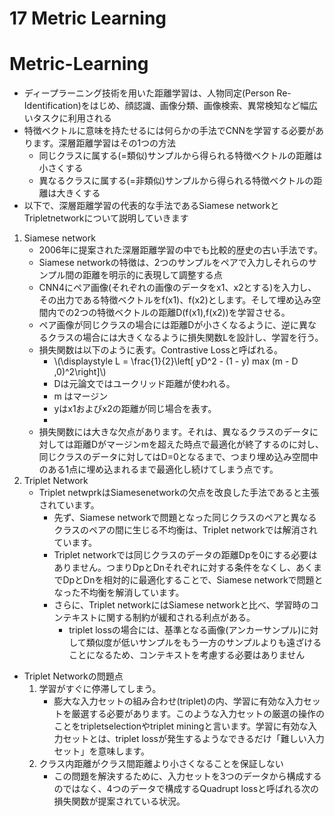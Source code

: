 <script type="text/x-mathjax-config">MathJax.Hub.Config({tex2jax:{inlineMath:[['\$','\$'],['\\(','\\)']],processEscapes:true},CommonHTML: {matchFontHeight:false}});</script>
<script type="text/javascript" async src="https://cdnjs.cloudflare.com/ajax/libs/mathjax/2.7.1/MathJax.js?config=TeX-MML-AM_CHTML"></script>


17 Metric Learning
========
# Metric-Learning
- ディープラーニング技術を用いた距離学習は、人物同定(Person Re-Identification)をはじめ、顔認識、画像分類、画像検索、異常検知など幅広いタスクに利用される
- 特徴ベクトルに意味を持たせるには何らかの手法でCNNを学習する必要があります。深層距離学習はその1つの方法
  - 同じクラスに属する(=類似)サンプルから得られる特徴ベクトルの距離は小さくする
  - 異なるクラスに属する(=非類似)サンプルから得られる特徴ベクトルの距離は大きくする
- 以下で、深層距離学習の代表的な手法であるSiamese networkとTripletnetworkについて説明していきます
1. Siamese network
   - 2006年に提案された深層距離学習の中でも比較的歴史の古い手法です。
   - Siamese networkの特徴は、2つのサンプルをペアで入力しそれらのサンプル間の距離を明示的に表現して調整する点
   - CNN4にペア画像(それぞれの画像のデータをx1、x2とする)を入力し、その出力である特徴ベクトルをf(x1)、f(x2)とします。そして埋め込み空間内での2つの特徴ベクトルの距離D(f(x1),f(x2))を学習させる。
   - ペア画像が同じクラスの場合には距離Dが小さくなるように、逆に異なるクラスの場合には大きくなるように損失関数Lを設計し、学習を行う。
   - 損失関数は以下のように表す。Contrastive Lossと呼ばれる。
     - \\\(\displaystyle L = \frac{1}{2}\left[ yD^2 - (1 - y) max (m - D ,0)^2\right]\\\)
     - Dは元論文ではユークリッド距離が使われる。
     - m はマージン
     - yはx1およびx2の距離が同じ場合を表す。
     - 
   - 損失関数には大きな欠点があります。それは、異なるクラスのデータに対しては距離Dがマージンmを超えた時点で最適化が終了するのに対し、同じクラスのデータに対してはD=0となるまで、つまり埋め込み空間中のある1点に埋め込まれるまで最適化し続けてしまう点です。
2. Triplet Network
   - Triplet netwprkはSiamesenetworkの欠点を改良した手法であると主張されています。
     - 先ず、Siamese networkで問題となった同じクラスのペアと異なるクラスのペアの間に生じる不均衡は、Triplet networkでは解消されています。
     - Triplet networkでは同じクラスのデータの距離Dpを0にする必要はありません。つまりDpとDnそれぞれに対する条件をなくし、あくまでDpとDnを相対的に最適化することで、Siamese networkで問題となった不均衡を解消しています。
     - さらに、Triplet networkにはSiamese networkと比べ、学習時のコンテキストに関する制約が緩和される利点がある。
       - triplet lossの場合には、基準となる画像(アンカーサンプル)に対して類似度が低いサンプルをもう一方のサンプルよりも遠ざけることになるため、コンテキストを考慮する必要はありません
- Triplet Networkの問題点
  1. 学習がすぐに停滞してしまう。
     - 膨大な入力セットの組み合わせ(triplet)の内、学習に有効な入力セットを厳選する必要があります。このような入力セットの厳選の操作のことをtripletselectionやtriplet miningと言います。学習に有効な入力セットとは、triplet lossが発生するようなできるだけ「難しい入力セット」を意味します。
  2. クラス内距離がクラス間距離より小さくなることを保証しない
     - この問題を解決するために、入力セットを3つのデータから構成するのではなく、4つのデータで構成するQuadrupt lossと呼ばれる次の損失関数が提案されている状況。